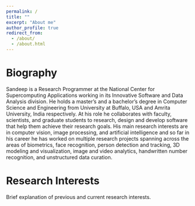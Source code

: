 ```yaml
---
permalink: /
title: ""
excerpt: "About me"
author_profile: true
redirect_from: 
  - /about/
  - /about.html
---
```


Biography
=========
Sandeep is a Research Programmer at the National Center for Supercomputing Applications working in its Innovative Software and Data Analysis division. 
He holds a master’s and a bachelor’s degree in Computer Science and Engineering from University at Buffalo, USA and Amrita University, India respectively. 
At his role he collaborates with faculty, scientists, and graduate students to research, design and develop software that help them achieve their research goals. 
His main research interests are in computer vision, image processing, and artificial intelligence and so far in his career he has worked on multiple research projects spanning across the areas of biometrics, face recognition, person detection and tracking, 3D modeling and visualization, image and video analytics, handwritten number recognition, and unstructured data curation.

Research Interests
==================
Brief explanation of previous and current research interests.  
